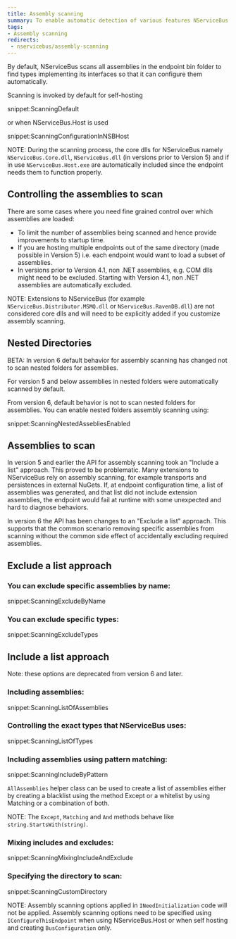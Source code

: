 ```yaml
---
title: Assembly scanning
summary: To enable automatic detection of various features NServiceBus scans your assemblies for well known types
tags:
- Assembly scanning
redirects:
 - nservicebus/assembly-scanning
---
```


By default, NServiceBus scans all assemblies in the endpoint bin folder to find types implementing its interfaces so that it can configure them automatically. 

Scanning is invoked by default for self-hosting

snippet:ScanningDefault

or when NServiceBus.Host is used

snippet:ScanningConfigurationInNSBHost

NOTE: During the scanning process, the core dlls for NServiceBus namely `NServiceBus.Core.dll`, `NServiceBus.dll` (in versions prior to Version 5) and if in use `NServiceBus.Host.exe` are automatically included since the endpoint needs them to function properly.


## Controlling the assemblies to scan

There are some cases where you need fine grained control over which assemblies are loaded:

- To limit the number of assemblies being scanned and hence provide improvements to startup time.
- If you are hosting multiple endpoints out of the same directory (made possible in Version 5) i.e. each endpoint would want to load a subset of assemblies.
- In versions prior to Version 4.1, non .NET assemblies, e.g. COM dlls might need to be excluded. Starting with Version 4.1, non .NET assemblies are automatically excluded.
 
NOTE: Extensions to NServiceBus (for example `NServiceBus.Distributor.MSMQ.dll` or `NServiceBus.RavenDB.dll`) are not considered core dlls and will need to be explicitly added if you customize assembly scanning.


## Nested Directories

BETA: In version 6 default behavior for assembly scanning has changed not to scan nested folders for assemblies.

For version 5 and below assemblies in nested folders were automatically scanned by default. 

From version 6, default behavior is not to scan nested folders for assemblies. You can enable nested folders assembly scanning using:

snippet:ScanningNestedAssebliesEnabled


## Assemblies to scan

In version 5 and earlier the API for assembly scanning took an "Include a list" approach. This proved to be problematic. Many extensions to NServiceBus rely on assembly scanning, for example transports and persistences in external NuGets. If, at endpoint configuration time, a list of assemblies was generated, and that list did not include extension assemblies, the endpoint would fail at runtime with some unexpected and hard to diagnose behaviors. 

In version 6 the API has been changes to an "Exclude a list" approach. This supports that the common scenario removing specific assemblies from scanning without the common side effect of accidentally excluding required assemblies.


## Exclude a list approach


### You can exclude specific assemblies by name:

snippet:ScanningExcludeByName


### You can exclude specific types:

snippet:ScanningExcludeTypes


## Include a list approach

Note: these options are deprecated from version 6 and later.


### Including assemblies:

snippet:ScanningListOfAssemblies


### Controlling the exact types that NServiceBus uses:

snippet:ScanningListOfTypes


### Including assemblies using pattern matching:

snippet:ScanningIncludeByPattern

`AllAssemblies` helper class can be used to create a list of assemblies either by creating a blacklist using the method Except or a whitelist by using Matching or a combination of both.

NOTE: The `Except`, `Matching` and `And` methods behave like `string.StartsWith(string)`.


### Mixing includes and excludes:

snippet:ScanningMixingIncludeAndExclude


### Specifying the directory to scan:

snippet:ScanningCustomDirectory

NOTE: Assembly scanning options applied in `INeedInitialization` code will not be applied. Assembly scanning options need to be specified using `IConfigureThisEndpoint` when using NServiceBus.Host or when self hosting and creating `BusConfiguration` only. 
